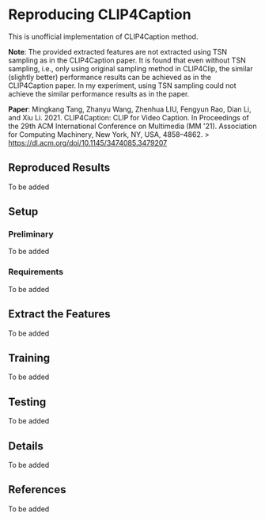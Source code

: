 # Reproducing CLIP4Caption
This is unofficial implementation of CLIP4Caption method.

**Note**: The provided extracted features are not extracted using TSN sampling as in the CLIP4Caption paper. It is found that even without TSN sampling, i.e., only using original sampling method in CLIP4Clip, the similar (slightly better) performance results can be achieved as in the CLIP4Caption paper. In my experiment, using TSN sampling could not achieve the similar performance results as in the paper.

**Paper**: Mingkang Tang, Zhanyu Wang, Zhenhua LIU, Fengyun Rao, Dian Li, and Xiu Li. 2021. CLIP4Caption: CLIP for Video Caption. In Proceedings of the 29th ACM International Conference on Multimedia (MM '21). Association for Computing Machinery, New York, NY, USA, 4858–4862. > https://dl.acm.org/doi/10.1145/3474085.3479207

## Reproduced Results
To be added

## Setup
### Preliminary
To be added

### Requirements
To be added

## Extract the Features
To be added

## Training
To be added

## Testing
To be added

## Details
To be added

## References
To be added

